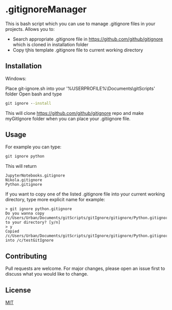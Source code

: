 # .gitignoreManager

This is bash script which you can use to manage .gitignore files in your projects.
Allows you to:  
* Search appropriate .gitignore file in https://github.com/github/gitignore which is cloned in installation folder
* Copy tjhis template .gitignore file to current working directory

## Installation

Windows:

Place git-ignore.sh into your '%USERPROFILE%\Documents\gitScripts' folder
Open bash and type

```cmd
git ignore --install 
```
This will clone https://github.com/github/gitignore repo and make myGitIgnore folder when you can place your .gitiignore file.

## Usage
For example you can type:

```cmd
git ignore python
```
This will return 
```
JupyterNotebooks.gitignore
Nikola.gitignore
Python.gitignore
```
If you want to copy one of the listed .gitignore file into your current working directory, type more explicit name for example:
```shell
> git ignore python.gitignore
Do you wanna copy /c/Users/Urban/Documents/gitScripts/gitIgnore/gitignore/Python.gitignore to your directory? [y/n]
> y
Copied /c/Users/Urban/Documents/gitScripts/gitIgnore/gitignore/Python.gitignore into /c/testGitIgnore

```

## Contributing
Pull requests are welcome. For major changes, please open an issue first to discuss what you would like to change.


## License
[MIT](https://choosealicense.com/licenses/mit/)